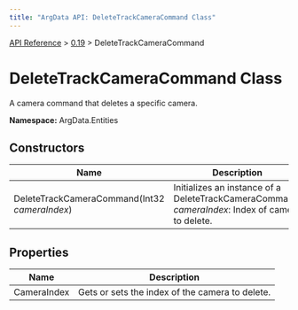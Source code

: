 ```yaml
---
title: "ArgData API: DeleteTrackCameraCommand Class"
---
```


[API Reference](/argdata/api) &gt; [0.19](/argdata/api/0.19) &gt; DeleteTrackCameraCommand

# DeleteTrackCameraCommand Class

A camera command that deletes a specific camera.

**Namespace:** ArgData.Entities

## Constructors

<table class="table table-bordered table-striped ">
<thead>
  <tr>
    <th>Name</th>
    <th>Description</th>
  </tr>
</thead>
<tbody>
  <tr>
    <td>DeleteTrackCameraCommand(Int32 <em>cameraIndex</em>)</td>
    <td>Initializes an instance of a DeleteTrackCameraCommand.<br /><em>cameraIndex</em>: Index of camera to delete.<br /></td>
  </tr>
</tbody>
</table>


## Properties

<table class="table table-bordered table-striped ">
<thead>
  <tr>
    <th>Name</th>
    <th>Description</th>
  </tr>
</thead>
<tbody>
  <tr>
    <td>CameraIndex</td>
    <td>Gets or sets the index of the camera to delete.</td>
  </tr>
</tbody>
</table>



